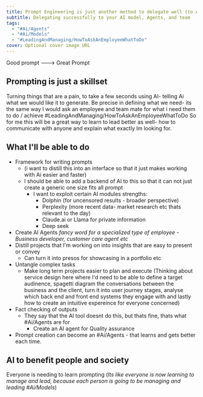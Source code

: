```yaml
---
title: Prompt Engineering is just another method to delegate well (to Ai)
subtitle: Delegating successfully to your AI model, Agents, and team
tags:
  - "#Ai/Agents"
  - "#Ai/Models"
  - "#LeadingAndManaging/HowToAskAnEmployeeWhatToDo"
cover: Optional cover image URL
---
```



Good prompt ---> Great Prompt

## Prompting is just a skillset

Turning things that are a pain, to take a few seconds using AI- telling Ai what we would like it to generate.
Be precise in defining what we need- its the same way I would ask an employee and team mate for what i need them to do / achieve #LeadingAndManaging/HowToAskAnEmployeeWhatToDo
So for me this will be a great way to learn to lead better as well- how to communicate with anyone and explain what exactly Im looking for.

## What I'll be able to do
- Framework for writing prompts 
	- (i want to distill this into an interface so that it just makes working with Ai easier and faster)
	- I should be able to add a backend of AI to this so that it can not just create a generic one size fits all prompt
		- I want to exploit certain AI modules strengths:
			- Dolphin (for uncensored results - broader perspective)
			- Perplexity (more recent data- market research etc thats relevant to the day)
			- Claude.ai or Llama for private information
			- Deep seek
- Create AI Agents *fancy word for a specialized type of employee - Business developer, customer care agent etc*
- Distill projects that I'm working on into insights that are easy to present or convey
	- Can turn it into presos for showcasing in a portfolio etc
- Untangle complex tasks
	- Make long term projects easier to plan and execute (Thinking about service design here where I'd need to be able to define a target audinence, spagetti diagram the conversations between the business and the client, turn it into user journey stages, analyse which back end and front end systems they engage with and lastly how to create an intuitive expereince for everyone concerned)
- Fact checking of outputs
	- They say that the AI tool doesnt do this, but thats fine, thats what #Ai/Agents  are for
		- Create an AI agent for Quality assurance
- Prompt creation can become an #Ai/Agents - that learns and gets better each time.

## AI to benefit people and society

Everyone is needing to learn prompting (*Its like everyone is now learning to manage and lead, because each person is going to be managing and leading #Ai/Models*)
